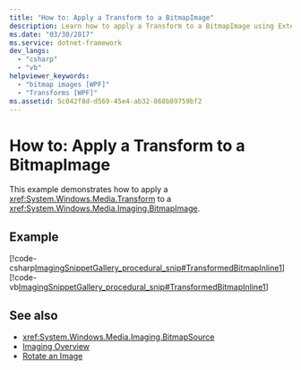 ```yaml
---
title: "How to: Apply a Transform to a BitmapImage"
description: Learn how to apply a Transform to a BitmapImage using Extensible Application Markup Language (XAML) in Windows Presentation Foundation (WPF).
ms.date: "03/30/2017"
ms.service: dotnet-framework
dev_langs:
  - "csharp"
  - "vb"
helpviewer_keywords:
  - "bitmap images [WPF]"
  - "Transforms [WPF]"
ms.assetid: 5c042f8d-d569-45e4-ab32-868b89759bf2
---
```

# How to: Apply a Transform to a BitmapImage

This example demonstrates how to apply a <xref:System.Windows.Media.Transform> to a <xref:System.Windows.Media.Imaging.BitmapImage>.

## Example

[!code-csharp[ImagingSnippetGallery_procedural_snip#TransformedBitmapInline1](~/samples/snippets/csharp/VS_Snippets_Wpf/ImagingSnippetGallery_procedural_snip/CSharp/TransformedBitmapExample.cs#transformedbitmapinline1)]
[!code-vb[ImagingSnippetGallery_procedural_snip#TransformedBitmapInline1](~/samples/snippets/visualbasic/VS_Snippets_Wpf/ImagingSnippetGallery_procedural_snip/VB/TransformedBitmapExample.vb#transformedbitmapinline1)]

## See also

- <xref:System.Windows.Media.Imaging.BitmapSource>
- [Imaging Overview](imaging-overview.md)
- [Rotate an Image](../controls/how-to-rotate-an-image.md)
